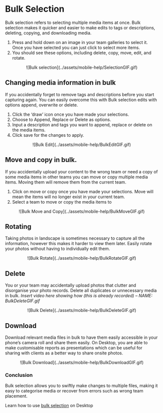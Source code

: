 # Bulk Selection

Bulk selection refers to selecting multiple media items at once. Bulk selection makes it quicker and easier to make edits to tags or descriptions, deleting, copying, and downloading media.

1)	Press and hold down on an image in your team galleries to select it. Once you have selected you can just click to select more items.
2)	You should see these options, including delete, copy, move, edit, and rotate.

<center>
![Bulk selection](../assets/mobile-help/SelectionGIF.gif)
</center>

## Changing media information in bulk
If you accidentally forget to remove tags and descriptions before you start capturing again. You can easily overcome this with Bulk selection edits with options append, overwrite or delete.
1)	Click the ‘draw’ icon once you have made your selections.
2)	Choose to Append, Replace or Delete as options.
3)	Input a description and tags you want to append, replace or delete on the media items.
4)	Click save for the changes to apply.

<center>
![Bulk Edit](../assets/mobile-help/BulkEditGIF.gif)
</center>

## Move and copy in bulk.
If you accidentally upload your content to the wrong team or need a copy of some media items in other teams you can move or copy multiple media items. Moving them will remove them from the current team.

1)	Click on move or copy once you have made your selections. Move will mean the items will no longer exist in your current team.
2)	Select a team to move or copy the media items to

<center>
![Bulk Move and Copy](../assets/mobile-help/BulkMoveGIF.gif)
</center>

## Rotating
Taking photos in landscape is sometimes necessary to capture all the information, however this makes it harder to view them later. Easily rotate your photos without having to individually edit them.

<center>
![Bulk Rotate](../assets/mobile-help/BulkRotateGIF.gif)
</center>

## Delete
You or your team may accidentally upload photos that clutter and disorganise your photo records. Delete all duplicates or unnecessary media in bulk.
*Insert video here showing how (this is already recorded) – NAME: BulkDeleteGIF.gif*

<center>
![Bulk Delete](../assets/mobile-help/BulkDeleteGIF.gif)
</center>

## Download
Download relevant media files in bulk to have them easily accessible in your phone’s camera roll and share them easily. On Desktop, you are able to make customisable reports as presentations which can be useful for sharing with clients as a better way to share onsite photos.

<center>
![Bulk Download](../assets/mobile-help/BulkDownloadGIF.gif)
</center>

### Conclusion

Bulk selection allows you to swiftly make changes to multiple files, making it easy to categorise media or recover from errors such as wrong team placement. 

Learn how to use [bulk selection](https://support.builtview.com/media-basics/bulk-selection/) on Desktop 
